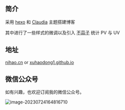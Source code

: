 ## 简介

采用 [hexo](https://hexo.io/zh-cn/docs/index.html#%E5%AE%89%E8%A3%85-Node-js) 和 [Claudia](https://github.com/Haojen/hexo-theme-Claudia) 主题搭建博客

其中进行了一些样式的微调以及引入 [不蒜子](https://busuanzi.ibruce.info/) 统计 PV 与 UV

## 地址

[nihao.cn](nihao.cn) or [xuhaodong1.github.io](xuhaodong1.github.io)

## 微信公众号

如有兴趣，也欢迎订阅我的微信公众号。

![image-20230724164816710](https://nihao201.cn/images/official.png)
